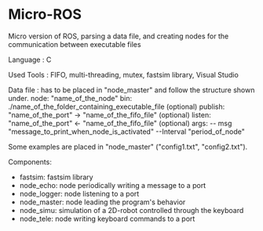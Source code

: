 # Micro-ROS

Micro version of ROS, parsing a data file, and creating nodes for the communication between executable files

Language : C

Used Tools : FIFO, multi-threading, mutex, fastsim library, Visual Studio

Data file : has to be placed in "node_master" and follow the structure shown under.
node: "name_of_the_node"
  bin: ./name_of_the_folder_containing_executable_file
  (optional) publish: "name_of_the_port" -> "name_of_the_fifo_file"
  (optional) listen: "name_of_the_port" <- "name_of_the_fifo_file"
  (optional) args: -- msg "message_to_print_when_node_is_activated" --Interval "period_of_node"
  
Some examples are placed in "node_master" ("config1.txt", "config2.txt").

Components: 
  - fastsim: fastsim library
  - node_echo: node periodically writing a message to a port
  - node_logger: node listening to a port
  - node_master: node leading the program's behavior
  - node_simu: simulation of a 2D-robot controlled through the keyboard
  - node_tele: node writing keyboard commands to a port









